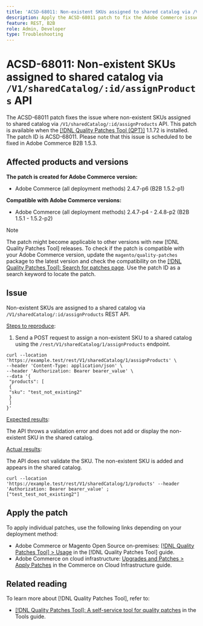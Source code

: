 ```yaml
---
title: 'ACSD-68011: Non-existent SKUs assigned to shared catalog via /V1/sharedCatalog/:id/assignProducts API'
description: Apply the ACSD-68011 patch to fix the Adobe Commerce issue where non-existent SKUs assigned to shared catalog via /V1/sharedCatalog/:id/assignProducts API.
feature: REST, B2B
role: Admin, Developer
type: Troubleshooting
---
```

# ACSD-68011: Non-existent SKUs assigned to shared catalog via `/V1/sharedCatalog/:id/assignProducts` API

The ACSD-68011 patch fixes the issue where non-existent SKUs assigned to shared catalog via `/V1/sharedCatalog/:id/assignProducts` API. This patch is available when the [[!DNL Quality Patches Tool (QPT)]](/help/tools/quality-patches-tool/quality-patches-tool-to-self-serve-quality-patches.md) 1.1.72 is installed. The patch ID is ACSD-68011. Please note that this issue is scheduled to be fixed in Adobe Commerce B2B 1.5.3.

## Affected products and versions

**The patch is created for Adobe Commerce version:**

* Adobe Commerce (all deployment methods) 2.4.7-p6 (B2B 1.5.2-p1)

**Compatible with Adobe Commerce versions:**

* Adobe Commerce (all deployment methods) 2.4.7-p4 - 2.4.8-p2 (B2B 1.5.1 - 1.5.2-p2)

>[!NOTE]
>
>The patch might become applicable to other versions with new [!DNL Quality Patches Tool] releases. To check if the patch is compatible with your Adobe Commerce version, update the `magento/quality-patches` package to the latest version and check the compatibility on the [[!DNL Quality Patches Tool]: Search for patches page](https://experienceleague.adobe.com/tools/commerce-quality-patches/index.html). Use the patch ID as a search keyword to locate the patch.

## Issue

Non-existent SKUs are assigned to a shared catalog via `/V1/sharedCatalog/:id/assignProducts` REST API.

<u>Steps to reproduce</u>:

1. Send a POST request to assign a non-existent SKU to a shared catalog using the `/rest/V1/sharedCatalog/1/assignProducts` endpoint.

```
curl --location 'https://example.test/rest/V1/sharedCatalog/1/assignProducts' \
--header 'Content-Type: application/json' \
--header 'Authorization: Bearer bearer_value' \
--data '{
 "products": [
 { 
 "sku": "test_not_existing2"
 }
 ]
}'
```

<u>Expected results</u>:

The API throws a validation error and does not add or display the non-existent SKU in the shared catalog.

<u>Actual results</u>:

The API does not validate the SKU. The non-existent SKU is added and appears in the shared catalog.

```
curl --location 'https://example.test/rest/V1/sharedCatalog/1/products' --header 'Authorization: Bearer bearer_value' ;
["test_test_not_existing2"]
```


## Apply the patch

To apply individual patches, use the following links depending on your deployment method:

* Adobe Commerce or Magento Open Source on-premises: [[!DNL Quality Patches Tool] > Usage](/help/tools/quality-patches-tool/usage.md) in the [!DNL Quality Patches Tool] guide.
* Adobe Commerce on cloud infrastructure: [Upgrades and Patches > Apply Patches](https://experienceleague.adobe.com/docs/commerce-cloud-service/user-guide/develop/upgrade/apply-patches.html) in the Commerce on Cloud Infrastructure guide.

## Related reading

To learn more about [!DNL Quality Patches Tool], refer to:

* [[!DNL Quality Patches Tool]: A self-service tool for quality patches](/help/tools/quality-patches-tool/quality-patches-tool-to-self-serve-quality-patches.md) in the Tools guide.
